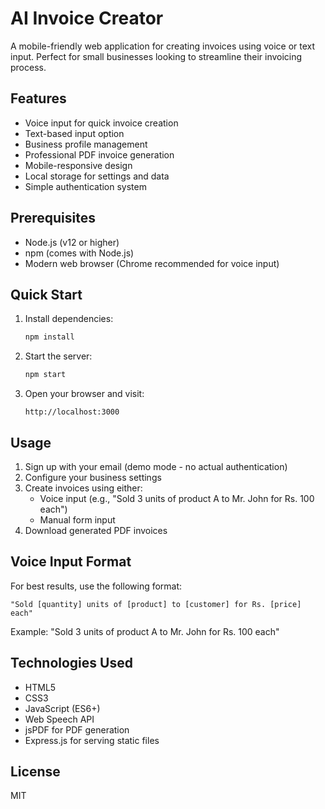 # AI Invoice Creator

A mobile-friendly web application for creating invoices using voice or text input. Perfect for small businesses looking to streamline their invoicing process.

## Features

- Voice input for quick invoice creation
- Text-based input option
- Business profile management
- Professional PDF invoice generation
- Mobile-responsive design
- Local storage for settings and data
- Simple authentication system

## Prerequisites

- Node.js (v12 or higher)
- npm (comes with Node.js)
- Modern web browser (Chrome recommended for voice input)

## Quick Start

1. Install dependencies:
   ```bash
   npm install
   ```

2. Start the server:
   ```bash
   npm start
   ```

3. Open your browser and visit:
   ```
   http://localhost:3000
   ```

## Usage

1. Sign up with your email (demo mode - no actual authentication)
2. Configure your business settings
3. Create invoices using either:
   - Voice input (e.g., "Sold 3 units of product A to Mr. John for Rs. 100 each")
   - Manual form input
4. Download generated PDF invoices

## Voice Input Format

For best results, use the following format:
```
"Sold [quantity] units of [product] to [customer] for Rs. [price] each"
```

Example: "Sold 3 units of product A to Mr. John for Rs. 100 each"

## Technologies Used

- HTML5
- CSS3
- JavaScript (ES6+)
- Web Speech API
- jsPDF for PDF generation
- Express.js for serving static files

## License

MIT 